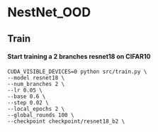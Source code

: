# NestNet_OOD

## Train
#### Start training a 2 branches resnet18 on CIFAR10
```
CUDA_VISIBLE_DEVICES=0 python src/train.py \
--model resnet18 \
--num_branches 2 \ 
--lr 0.05 \
--base 0.6 \
--step 0.02 \
--local_epochs 2 \
--global_rounds 100 \
--checkpoint checkpoint/resnet18_b2 \
``` 